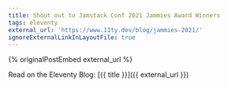 ```yaml
---
title: Shout out to Jamstack Conf 2021 Jammies Award Winners
tags: eleventy
external_url: 'https://www.11ty.dev/blog/jammies-2021/'
ignoreExternalLinkInLayoutFile: true
---
```

{% originalPostEmbed external_url %}

Read on the Eleventy Blog: [{{ title }}]({{ external_url }})

